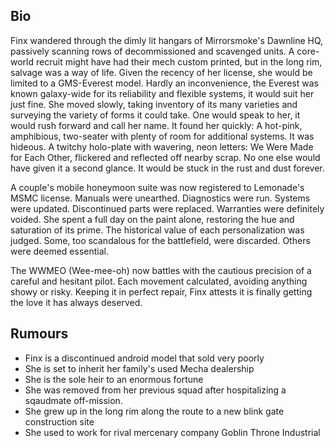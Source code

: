 ##
## Bio

Finx wandered through the dimly lit hangars of Mirrorsmoke's Dawnline HQ, passively scanning rows of decommissioned and scavenged units. A core-world recruit might have had their mech custom printed, but in the long rim, salvage was a way of life. Given the recency of her license, she would be limited to a GMS-Everest model. Hardly an inconvenience, the Everest was known galaxy-wide for its reliability and flexible systems, it would suit her just fine. She moved slowly, taking inventory of its many varieties and surveying the variety of forms it could take. One would speak to her, it would rush forward and call her name. It found her quickly: A hot-pink, amphibious, two-seater with plenty of room for additional systems. It was hideous. A twitchy holo-plate with wavering, neon letters: We Were Made for Each Other, flickered and reflected off nearby scrap. No one else would have given it a second glance. It would be stuck in the rust and dust forever. 

A couple's mobile honeymoon suite was now registered to Lemonade's MSMC license. Manuals were unearthed. Diagnostics were run. Systems were updated. Discontinued parts were replaced. Warranties were definitely voided. She spent a full day on the paint alone, restoring the hue and saturation of its prime. The historical value of each personalization was judged. Some, too scandalous for the battlefield, were discarded. Others were deemed essential.

The WWMEO (Wee-mee-oh) now battles with the cautious precision of a careful and hesitant pilot. Each movement calculated, avoiding anything showy or risky. Keeping it in perfect repair,  Finx attests it is finally getting the love it has always deserved.

## Rumours

* Finx is a discontinued android model that sold very poorly
* She is set to inherit her family's used Mecha dealership
* She is the sole heir to an enormous fortune
* She was removed from her previous squad after hospitalizing a sqaudmate off-mission.
* She grew up in the long rim along the route to a new blink gate construction site
* She used to work for rival mercenary company Goblin Throne Industrial
